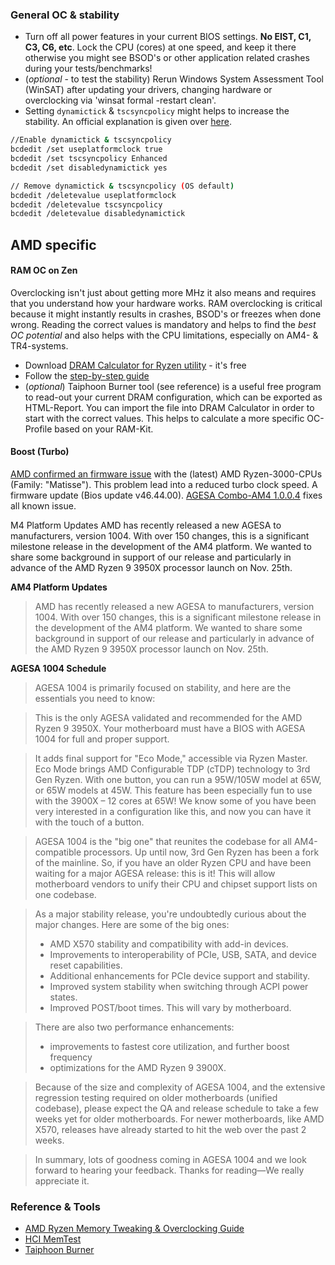 ### General OC & stability

* Turn off all power features in your current BIOS settings. **No EIST, C1, C3, C6, etc**. Lock the CPU (cores) at one speed, and keep it there otherwise you might see BSOD's or other application related crashes during your tests/benchmarks!
* (_optional_ - to test the stability) Rerun Windows System Assessment Tool (WinSAT) after updating your drivers, changing hardware or overclocking via 'winsat formal -restart clean'.
* Setting `dynamictick` & `tscsyncpolicy` might helps to increase the stability. An official explanation is given over [here](https://docs.microsoft.com/en-us/windows-hardware/drivers/devtest/bcdedit--set).

```bash
//Enable dynamictick & tscsyncpolicy
bcdedit /set useplatformclock true
bcdedit /set tscsyncpolicy Enhanced
bcdedit /set disabledynamictick yes

// Remove dynamictick & tscsyncpolicy (OS default)
bcdedit /deletevalue useplatformclock
bcdedit /deletevalue tscsyncpolicy
bcdedit /deletevalue disabledynamictick
```


## AMD specific


#### RAM OC on Zen

Overclocking isn't just about getting more MHz it also means and requires that you understand how your hardware works. RAM overclocking is critical because it might instantly results in crashes, BSOD's or freezes when done wrong. Reading the correct values is mandatory and helps to find the _best OC potential_ and also helps with the CPU limitations, especially on AM4- & TR4-systems.


* Download [DRAM Calculator for Ryzen utility](https://www.techpowerup.com/download/ryzen-dram-calculator/) - it's free
* Follow the [step-by-step guide](https://www.techpowerup.com/reviews/AMD/Ryzen_Memory_Tweaking_Overclocking_Guide/)
* (_optional_) Taiphoon Burner tool (see reference) is a useful free program to read-out your current DRAM configuration, which can be exported as HTML-Report. You can import the file into DRAM Calculator in order to start with the correct values. This helps to calculate a more specific OC-Profile based on your RAM-Kit.


#### Boost (Turbo)

[AMD confirmed an firmware issue](https://twitter.com/AMDRyzen/status/1168901636162539536?ref_src=twsrc%5Etfw) with the (latest) AMD Ryzen-3000-CPUs (Family: "Matisse"). This problem lead into a reduced turbo clock speed. A firmware update (Bios update v46.44.00). [AGESA Combo-AM4 1.0.0.4](https://www.reddit.com/r/Amd/comments/dtgutp/an_update_on_the_am4_platform_agesa_1004/) fixes all known issue.

M4 Platform Updates
AMD has recently released a new AGESA to manufacturers, version 1004. 
With over 150 changes, this is a significant milestone release in the 
development of the AM4 platform. We wanted to share some background in 
support of our release and particularly in advance of the AMD Ryzen 9 
3950X processor launch on Nov. 25th.

**AM4 Platform Updates**
> AMD has recently released a new AGESA to manufacturers, version 1004. 
With over 150 changes, this is a significant milestone release in the 
development of the AM4 platform. We wanted to share some background in 
support of our release and particularly in advance of the AMD Ryzen 9 
3950X processor launch on Nov. 25th.

**AGESA 1004 Schedule**
> AGESA 1004 is primarily focused on stability, and here are the essentials you need to know:

> This is the only AGESA validated and recommended for the AMD Ryzen 9 3950X. Your motherboard must have a BIOS with AGESA 1004 for full and proper support.

> It adds final support for "Eco Mode," accessible via Ryzen Master. Eco Mode brings AMD Configurable TDP (cTDP) 
technology to 3rd Gen Ryzen. With one button, you can run a 95W/105W model at 65W, or 65W models at 45W. This feature has been especially fun to use with the 3900X – 12 cores at 65W! We know some of you have been very interested in a configuration like this, and now you can have it with the touch of a button. 

> AGESA 1004 is the "big one" that reunites the codebase for all AM4-compatible processors. Up until now, 3rd Gen Ryzen  has been a fork of the mainline. So, if you have an older Ryzen CPU and have been waiting for a major AGESA release: this is it! This will allow motherboard vendors to unify their CPU and chipset support lists on one codebase.

> As a major stability release, you're undoubtedly curious about the major changes. Here are some of the big ones:
> * AMD X570 stability and compatibility with add-in devices.
> * Improvements to interoperability of PCIe, USB, SATA, and device reset capabilities.
> * Additional enhancements for PCIe device support and stability.
> * Improved system stability when switching through ACPI power states.
> * Improved POST/boot times. This will vary by motherboard.

> There are also two performance enhancements: 
> * improvements to fastest core utilization, and further boost frequency 
> * optimizations for the AMD Ryzen 9 3900X.

> Because of the size and complexity of AGESA 1004, and the extensive regression testing required on older motherboards (unified codebase), please expect the QA and release schedule to take a few weeks yet for older motherboards. For newer motherboards, like AMD X570, releases have already started to hit the web over the past 2 weeks.

>In summary, lots of goodness coming in AGESA  1004 and we look forward to hearing your feedback. Thanks for reading—We really appreciate it.


### Reference & Tools
* [AMD Ryzen Memory Tweaking & Overclocking Guide](https://www.techpowerup.com/reviews/AMD/Ryzen_Memory_Tweaking_Overclocking_Guide/)
* [HCI MemTest](https://hcidesign.com/memtest/)
* [Taiphoon Burner](http://www.softnology.biz/)

